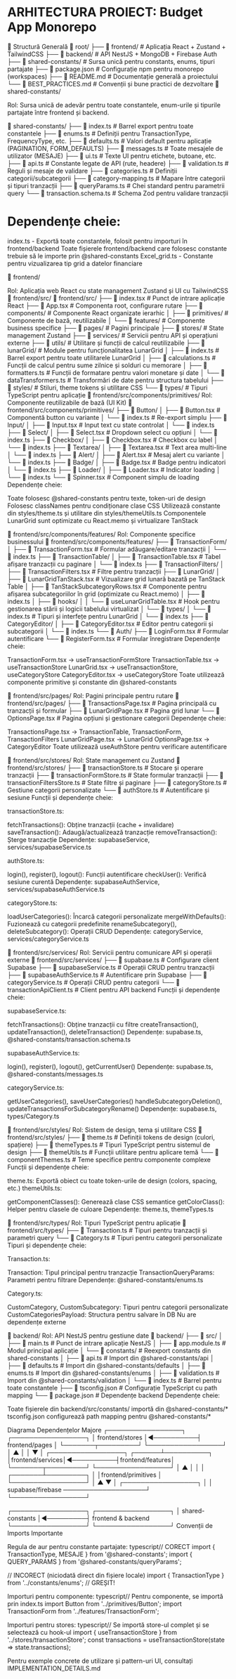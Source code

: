 # ARHITECTURA PROIECT: Budget App Monorepo

📁 Structură Generală
📁 root/
├── 📁 frontend/                # Aplicația React + Zustand + TailwindCSS
├── 📁 backend/                 # API NestJS + MongoDB + Firebase Auth
├── 📁 shared-constants/        # Sursa unică pentru constants, enums, tipuri partajate
├── 📄 package.json             # Configurație npm pentru monorepo (workspaces)
├── 📄 README.md                # Documentație generală a proiectului
└── 📄 BEST_PRACTICES.md        # Convenții și bune practici de dezvoltare
📁 shared-constants/

Rol: Sursa unică de adevăr pentru toate constantele, enum-urile și tipurile partajate între frontend și backend.

📁 shared-constants/
├── 📄 index.ts                 # Barrel export pentru toate constantele 
├── 📄 enums.ts                 # Definiții pentru TransactionType, FrequencyType, etc.
├── 📄 defaults.ts              # Valori default pentru aplicație (PAGINATION, FORM_DEFAULTS)
├── 📄 messages.ts              # Toate mesajele de utilizator (MESAJE)
├── 📄 ui.ts                    # Texte UI pentru etichete, butoane, etc.
├── 📄 api.ts                   # Constante legate de API (rute, headere)
├── 📄 validation.ts            # Reguli și mesaje de validare
├── 📄 categories.ts            # Definiții categorii/subcategorii
├── 📄 category-mapping.ts      # Mapare între categorii și tipuri tranzacții
├── 📄 queryParams.ts           # Chei standard pentru parametrii query
└── 📄 transaction.schema.ts    # Schema Zod pentru validare tranzacții

# Dependențe cheie:
index.ts - Exportă toate constantele, folosit pentru importuri în frontend/backend
Toate fișierele frontend/backend care folosesc constante trebuie să le importe prin @shared-constants
Excel_grid.ts - Constante pentru vizualizarea tip grid a datelor financiare

📁 frontend/

Rol: Aplicația web React cu state management Zustand și UI cu TailwindCSS
📁 frontend/src/
📁 frontend/src/
├── 📄 index.tsx                # Punct de intrare aplicație React
├── 📄 App.tsx                  # Componenta root, configurare rutare
├── 📁 components/              # Componente React organizate ierarhic
│   ├── 📁 primitives/          # Componente de bază, reutilizabile
│   └── 📁 features/            # Componente business specifice
├── 📁 pages/                   # Pagini principale
├── 📁 stores/                  # State management Zustand
├── 📁 services/                # Servicii pentru API și operațiuni externe
├── 📁 utils/                   # Utilitare și funcții de calcul reutilizabile
├── 📁 lunarGrid/               # Module pentru funcționalitatea LunarGrid
│   ├── 📄 index.ts           # Barrel export pentru toate utilitarele LunarGrid
│   ├── 📄 calculations.ts     # Funcții de calcul pentru sume zilnice și solduri cu memorare
│   ├── 📄 formatters.ts       # Funcții de formatare pentru valori monetare și date
│   └── 📄 dataTransformers.ts # Transformări de date pentru structura tabelului
├── 📁 styles/                  # Stiluri, theme tokens și utilitare CSS
└── 📁 types/                   # Tipuri TypeScript pentru aplicație
📁 frontend/src/components/primitives/
Rol: Componente reutilizabile de bază (UI Kit)
📁 frontend/src/components/primitives/
├── 📁 Button/
│   ├── 📄 Button.tsx           # Componentă button cu variante
│   └── 📄 index.ts             # Re-export simplu
├── 📁 Input/
│   ├── 📄 Input.tsx            # Input text cu state controlat
│   └── 📄 index.ts
├── 📁 Select/
│   ├── 📄 Select.tsx           # Dropdown select cu opțiuni
│   └── 📄 index.ts
├── 📁 Checkbox/
│   ├── 📄 Checkbox.tsx         # Checkbox cu label
│   └── 📄 index.ts
├── 📁 Textarea/
│   ├── 📄 Textarea.tsx         # Text area multi-line
│   └── 📄 index.ts
├── 📁 Alert/
│   ├── 📄 Alert.tsx            # Mesaj alert cu variante
│   └── 📄 index.ts
├── 📁 Badge/
│   ├── 📄 Badge.tsx            # Badge pentru indicatori
│   └── 📄 index.ts
├── 📁 Loader/
│   ├── 📄 Loader.tsx           # Indicator loading
│   └── 📄 index.ts
└── 📄 Spinner.tsx              # Component simplu de loading
Dependențe cheie:

Toate folosesc @shared-constants pentru texte, token-uri de design
Folosesc classNames pentru condiționare clase CSS
Utilizează constante din styles/theme.ts și utilitare din styles/themeUtils.ts
Componentele LunarGrid sunt optimizate cu React.memo și virtualizare TanStack

📁 frontend/src/components/features/
Rol: Componente specifice businessului
📁 frontend/src/components/features/
├── 📁 TransactionForm/
│   ├── 📄 TransactionForm.tsx  # Formular adăugare/editare tranzacții
│   └── 📄 index.ts
├── 📁 TransactionTable/
│   ├── 📄 TransactionTable.tsx # Tabel afișare tranzacții cu paginare
│   └── 📄 index.ts
├── 📁 TransactionFilters/
│   ├── 📄 TransactionFilters.tsx # Filtre pentru tranzacții
├── 📁 LunarGrid/
│   ├── 📄 LunarGridTanStack.tsx # Vizualizare grid lunară bazată pe TanStack Table
│   ├── 📄 TanStackSubcategoryRows.tsx # Componente pentru afișarea subcategoriilor în grid (optimizate cu React.memo)
│   ├── 📄 index.ts
│   ├── 📁 hooks/
│   │   └── 📄 useLunarGridTable.tsx # Hook pentru gestionarea stării și logicii tabelului virtualizat
│   └── 📁 types/
│       └── 📄 index.ts # Tipuri și interfețe pentru LunarGrid
│   └── 📄 index.ts
├── 📁 CategoryEditor/
│   ├── 📄 CategoryEditor.tsx   # Editor pentru categorii și subcategorii
│   └── 📄 index.ts
└── 📁 Auth/
    ├── 📄 LoginForm.tsx        # Formular autentificare
    └── 📄 RegisterForm.tsx     # Formular înregistrare
Dependențe cheie:

TransactionForm.tsx → useTransactionFormStore
TransactionTable.tsx → useTransactionStore
LunarGrid.tsx → useTransactionStore, useCategoryStore
CategoryEditor.tsx → useCategoryStore
Toate utilizează componente primitive și constante din @shared-constants

📁 frontend/src/pages/
Rol: Pagini principale pentru rutare
📁 frontend/src/pages/
├── 📄 TransactionsPage.tsx     # Pagina principală cu tranzacții și formular
├── 📄 LunarGridPage.tsx        # Pagina grid lunar
└── 📄 OptionsPage.tsx          # Pagina opțiuni și gestionare categorii
Dependențe cheie:

TransactionsPage.tsx → TransactionTable, TransactionForm, TransactionFilters
LunarGridPage.tsx → LunarGrid
OptionsPage.tsx → CategoryEditor
Toate utilizează useAuthStore pentru verificare autentificare

📁 frontend/src/stores/
Rol: State management cu Zustand
📁 frontend/src/stores/
├── 📄 transactionStore.ts      # Stocare și operare tranzacții
├── 📄 transactionFormStore.ts  # State formular tranzacții
├── 📄 transactionFiltersStore.ts # State filtre și paginare
├── 📄 categoryStore.ts         # Gestiune categorii personalizate 
└── 📄 authStore.ts             # Autentificare și sesiune
Funcții și dependențe cheie:

transactionStore.ts:

fetchTransactions(): Obține tranzacții (cache + invalidare)
saveTransaction(): Adaugă/actualizează tranzacție
removeTransaction(): Șterge tranzacție
Dependențe: supabaseService, services/supabaseService.ts


authStore.ts:

login(), register(), logout(): Funcții autentificare
checkUser(): Verifică sesiune curentă
Dependențe: supabaseAuthService, services/supabaseAuthService.ts


categoryStore.ts:

loadUserCategories(): Încarcă categorii personalizate
mergeWithDefaults(): Fuzionează cu categorii predefinite
renameSubcategory(), deleteSubcategory(): Operații CRUD
Dependențe: categoryService, services/categoryService.ts



📁 frontend/src/services/
Rol: Servicii pentru comunicare API și operații externe
📁 frontend/src/services/
├── 📄 supabase.ts              # Configurare client Supabase
├── 📄 supabaseService.ts       # Operații CRUD pentru tranzacții
├── 📄 supabaseAuthService.ts   # Autentificare prin Supabase
├── 📄 categoryService.ts       # Operații CRUD pentru categorii 
└── 📄 transactionApiClient.ts  # Client pentru API backend
Funcții și dependențe cheie:

supabaseService.ts:

fetchTransactions(): Obține tranzacții cu filtre
createTransaction(), updateTransaction(), deleteTransaction()
Dependențe: supabase.ts, @shared-constants/transaction.schema.ts


supabaseAuthService.ts:

login(), register(), logout(), getCurrentUser()
Dependențe: supabase.ts, @shared-constants/messages.ts


categoryService.ts:

getUserCategories(), saveUserCategories()
handleSubcategoryDeletion(), updateTransactionsForSubcategoryRename()
Dependențe: supabase.ts, types/Category.ts



📁 frontend/src/styles/
Rol: Sistem de design, tema și utilitare CSS
📁 frontend/src/styles/
├── 📄 theme.ts                 # Definiții tokens de design (culori, spațiere)
├── 📄 themeTypes.ts            # Tipuri TypeScript pentru sistemul de design
├── 📄 themeUtils.ts            # Funcții utilitare pentru aplicare temă
└── 📄 componentThemes.ts       # Teme specifice pentru componente complexe
Funcții și dependențe cheie:

theme.ts: Exportă obiect cu toate token-urile de design (colors, spacing, etc.)
themeUtils.ts:

getComponentClasses(): Generează clase CSS semantice
getColorClass(): Helper pentru clasele de culoare
Dependențe: theme.ts, themeTypes.ts



📁 frontend/src/types/
Rol: Tipuri TypeScript pentru aplicație
📁 frontend/src/types/
├── 📄 Transaction.ts           # Tipuri pentru tranzacții și parametri query
└── 📄 Category.ts              # Tipuri pentru categorii personalizate
Tipuri și dependențe cheie:

Transaction.ts:

Transaction: Tipul principal pentru tranzacție
TransactionQueryParams: Parametri pentru filtrare
Dependențe: @shared-constants/enums.ts


Category.ts:

CustomCategory, CustomSubcategory: Tipuri pentru categorii personalizate
CustomCategoriesPayload: Structura pentru salvare în DB
Nu are dependențe externe



📁 backend/
Rol: API NestJS pentru gestiune date
📁 backend/
├── 📁 src/
│   ├── 📄 main.ts              # Punct de intrare aplicație NestJS
│   ├── 📄 app.module.ts        # Modul principal aplicație
│   └── 📁 constants/           # Reexport constants din shared-constants
│       ├── 📄 api.ts           # Import din @shared-constants/api
│       ├── 📄 defaults.ts      # Import din @shared-constants/defaults
│       ├── 📄 enums.ts         # Import din @shared-constants/enums
│       ├── 📄 validation.ts    # Import din @shared-constants/validation
│       └── 📄 index.ts         # Barrel pentru toate constantele
├── 📄 tsconfig.json            # Configurație TypeScript cu path mapping
└── 📄 package.json             # Dependențe backend
Dependențe cheie:

Toate fișierele din backend/src/constants/ importă din @shared-constants/*
tsconfig.json configurează path mapping pentru @shared-constants/*

Diagrama Dependențelor Majore
┌─────────────────┐           ┌─────────────────┐
│ frontend/stores │◄──────────┤ frontend/pages  │
└───────┬─────────┘           └─────────────────┘
        │                             ▲
        │                             │
        ▼                             │
┌─────────────────┐           ┌──────┴──────────┐
│frontend/services│◄──────────┤frontend/features│
└───────┬─────────┘           └─────────────────┘
        │                             ▲
        │                             │
        │                     ┌───────┴─────────┐
        │                     │frontend/primitives
        │                     └─────────────────┘
        │                             ▲
        ▼                             │
┌─────────────────┐                   │
│ supabase/firebase ───────────────────┘
└─────────────────┘          

┌─────────────────┐           ┌─────────────────┐
│ shared-constants │◄─────────┤ frontend & backend
└─────────────────┘           └─────────────────┘
Convenții de Imports Importante

Regula de aur pentru constante partajate:
typescript// CORECT
import { TransactionType, MESAJE } from '@shared-constants';
import { QUERY_PARAMS } from '@shared-constants/queryParams';

// INCORECT (niciodată direct din fișiere locale)
import { TransactionType } from '../constants/enums'; // GREȘIT!

Importuri pentru componente:
typescript// Pentru componente, se importă prin index.ts
import Button from '../primitives/Button';
import TransactionForm from '../features/TransactionForm';

Importuri pentru stores:
typescript// Se importă store-ul complet și se selectează cu hook-ul
import { useTransactionStore } from '../stores/transactionStore';
const transactions = useTransactionStore(state => state.transactions);

Pentru exemple concrete de utilizare și pattern-uri UI, consultați IMPLEMENTATION_DETAILS.md